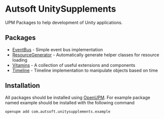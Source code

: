 # **Autsoft UnitySupplements**
UPM Packages to help development of Unity applications.

## Packages
- [EventBus](articles/EventBus/EventBus.md) - Simple event bus implementation
- [ResourceGenerator](articles/ResourceGenerator/UnityResourceGenerator.md) - Automatically generate helper classes  for resource loading
- [Vitamins](articles/Vitamins/Vitamins.md) - A collection of useful extensions and components
- [Timeline](articles/Timeline/Timeline.md) - Timeline implementation to manipulate objects based on time

## Installation
All packages should be installed using [OpenUPM](https://openupm.com/).
For example package named example should be installed with the following command
```
openupm add com.autsoft.unitysupplements.example
```